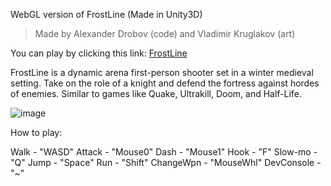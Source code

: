 WebGL version of FrostLine (Made in Unity3D)
> Made by Alexander Drobov (code) and Vladimir Kruglakov (art)

You can play by clicking this link:
[FrostLine](https://clck.ru/3GM46t)

FrostLine is a dynamic arena first-person shooter set in a winter medieval setting. Take on the role of a knight and defend the fortress against hordes of enemies. Similar to games like Quake, Ultrakill, Doom, and Half-Life.

![image](https://github.com/user-attachments/assets/3db32614-dff6-4eca-acd0-79268bc0a492)


How to play:

  Walk - "WASD"
  Attack - "Mouse0"
  Dash - "Mouse1"
  Hook - "F"
  Slow-mo - "Q"
  Jump - "Space"
  Run - "Shift"
  ChangeWpn - "MouseWhl"
  DevConsole - "~"
